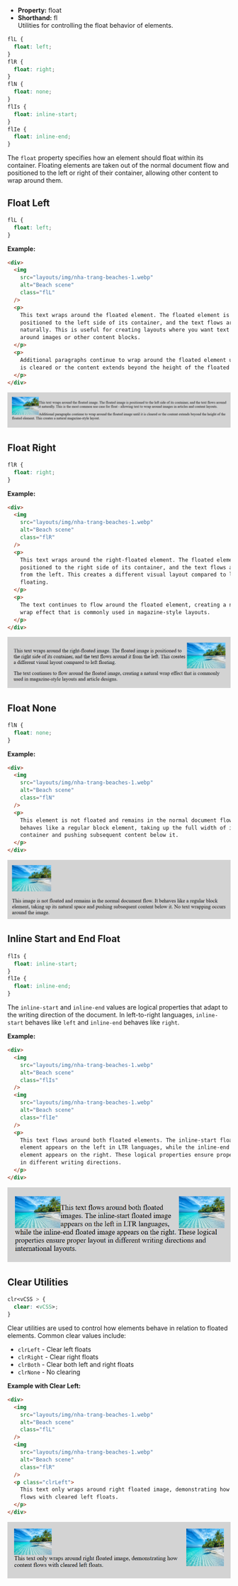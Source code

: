 - **Property:** float
- **Shorthand:** fl  
  Utilities for controlling the float behavior of elements.

```css
flL {
  float: left;
}
flR {
  float: right;
}
flN {
  float: none;
}
flIs {
  float: inline-start;
}
flIe {
  float: inline-end;
}
```

The `float` property specifies how an element should float within its container. Floating elements are taken out of the normal document flow and positioned to the left or right of their container, allowing other content to wrap around them.

## Float Left

```css
flL {
  float: left;
}
```

**Example:**

```html
<div>
  <img
    src="layouts/img/nha-trang-beaches-1.webp"
    alt="Beach scene"
    class="flL"
  />
  <p>
    This text wraps around the floated element. The floated element is
    positioned to the left side of its container, and the text flows around it
    naturally. This is useful for creating layouts where you want text to wrap
    around images or other content blocks.
  </p>
  <p>
    Additional paragraphs continue to wrap around the floated element until it
    is cleared or the content extends beyond the height of the floated element.
  </p>
</div>
```

![Float left example](./img/float/float-left.png)

## Float Right

```css
flR {
  float: right;
}
```

**Example:**

```html
<div>
  <img
    src="layouts/img/nha-trang-beaches-1.webp"
    alt="Beach scene"
    class="flR"
  />
  <p>
    This text wraps around the right-floated element. The floated element is
    positioned to the right side of its container, and the text flows around it
    from the left. This creates a different visual layout compared to left
    floating.
  </p>
  <p>
    The text continues to flow around the floated element, creating a natural
    wrap effect that is commonly used in magazine-style layouts.
  </p>
</div>
```

![Float right example](./img/float/float-right.png)

## Float None

```css
flN {
  float: none;
}
```

**Example:**

```html
<div>
  <img
    src="layouts/img/nha-trang-beaches-1.webp"
    alt="Beach scene"
    class="flN"
  />
  <p>
    This element is not floated and remains in the normal document flow. It
    behaves like a regular block element, taking up the full width of its
    container and pushing subsequent content below it.
  </p>
</div>
```

![Float none example](./img/float/float-none.png)

## Inline Start and End Float

```css
flIs {
  float: inline-start;
}
flIe {
  float: inline-end;
}
```

The `inline-start` and `inline-end` values are logical properties that adapt to the writing direction of the document. In left-to-right languages, `inline-start` behaves like `left` and `inline-end` behaves like `right`.

**Example:**

```html
<div>
  <img
    src="layouts/img/nha-trang-beaches-1.webp"
    alt="Beach scene"
    class="flIs"
  />
  <img
    src="layouts/img/nha-trang-beaches-1.webp"
    alt="Beach scene"
    class="flIe"
  />
  <p>
    This text flows around both floated elements. The inline-start floated
    element appears on the left in LTR languages, while the inline-end floated
    element appears on the right. These logical properties ensure proper layout
    in different writing directions.
  </p>
</div>
```

![Inline float example](./img/float/inline-float.png)

## Clear Utilities

```css
clr<vCSS > {
  clear: <vCSS>;
}
```

Clear utilities are used to control how elements behave in relation to floated elements. Common clear values include:

- `clrLeft` - Clear left floats
- `clrRight` - Clear right floats
- `clrBoth` - Clear both left and right floats
- `clrNone` - No clearing

**Example with Clear Left:**

```html
<div>
  <img
    src="layouts/img/nha-trang-beaches-1.webp"
    alt="Beach scene"
    class="flL"
  />
  <img
    src="layouts/img/nha-trang-beaches-1.webp"
    alt="Beach scene"
    class="flR"
  />
  <p class="clrLeft">
    This text only wraps around right floated image, demonstrating how content
    flows with cleared left floats.
  </p>
</div>
```

![Clear both example](./img/float/clear-left.png)
